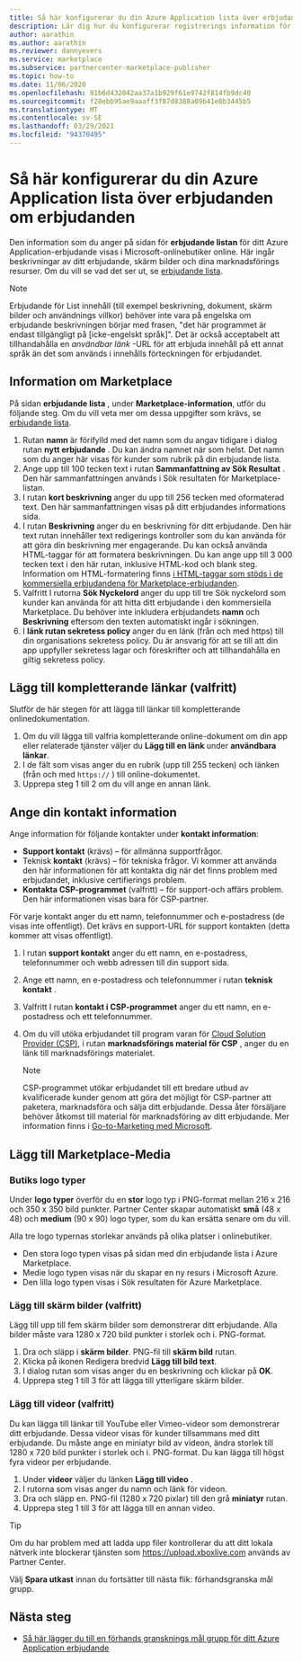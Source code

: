 ```yaml
---
title: Så här konfigurerar du din Azure Application lista över erbjudanden om erbjudanden
description: Lär dig hur du konfigurerar registrerings information för ditt Azure Application-erbjudande i Partner Center.
author: aarathin
ms.author: aarathin
ms.reviewer: dannyevers
ms.service: marketplace
ms.subservice: partnercenter-marketplace-publisher
ms.topic: how-to
ms.date: 11/06/2020
ms.openlocfilehash: 91b6d432042aa37a1b929f61e9742f814fb9dc40
ms.sourcegitcommit: f28ebb95ae9aaaff3f87d8388a09b41e0b3445b5
ms.translationtype: MT
ms.contentlocale: sv-SE
ms.lasthandoff: 03/29/2021
ms.locfileid: "94370495"
---
```

# <a name="how-to-configure-your-azure-application-offer-listing-details"></a>Så här konfigurerar du din Azure Application lista över erbjudanden om erbjudanden

Den information som du anger på sidan för **erbjudande listan** för ditt Azure Application-erbjudande visas i Microsoft-onlinebutiker online. Här ingår beskrivningar av ditt erbjudande, skärm bilder och dina marknadsförings resurser. Om du vill se vad det ser ut, se [erbjudande lista](plan-azure-application-offer.md#offer-listing-details).

> [!NOTE]
> Erbjudande för List innehåll (till exempel beskrivning, dokument, skärm bilder och användnings villkor) behöver inte vara på engelska om erbjudande beskrivningen börjar med frasen, "det här programmet är endast tillgängligt på [icke-engelskt språk]". Det är också acceptabelt att tillhandahålla en _användbar länk_ -URL för att erbjuda innehåll på ett annat språk än det som används i innehålls förteckningen för erbjudandet.

## <a name="marketplace-details"></a>Information om Marketplace

På sidan **erbjudande lista** , under **Marketplace-information**, utför du följande steg. Om du vill veta mer om dessa uppgifter som krävs, se [erbjudande lista](plan-azure-application-offer.md#offer-listing-details).

1. Rutan **namn** är förifylld med det namn som du angav tidigare i dialog rutan **nytt erbjudande** . Du kan ändra namnet när som helst. Det namn som du anger här visas för kunder som rubrik på din erbjudande lista.
1. Ange upp till 100 tecken text i rutan **Sammanfattning av Sök Resultat** . Den här sammanfattningen används i Sök resultaten för Marketplace-listan.
1. I rutan **kort beskrivning** anger du upp till 256 tecken med oformaterad text. Den här sammanfattningen visas på ditt erbjudandes informations sida.
1. I rutan **Beskrivning** anger du en beskrivning för ditt erbjudande. Den här text rutan innehåller text redigerings kontroller som du kan använda för att göra din beskrivning mer engagerande. Du kan också använda HTML-taggar för att formatera beskrivningen. Du kan ange upp till 3 000 tecken text i den här rutan, inklusive HTML-kod och blank steg. Information om HTML-formatering finns [i HTML-taggar som stöds i de kommersiella erbjudandena för Marketplace-erbjudanden](supported-html-tags.md).
1. Valfritt I rutorna **Sök Nyckelord** anger du upp till tre Sök nyckelord som kunder kan använda för att hitta ditt erbjudande i den kommersiella Marketplace. Du behöver inte inkludera erbjudandets **namn** och **Beskrivning** eftersom den texten automatiskt ingår i sökningen.
1. I **länk rutan sekretess policy** anger du en länk (från och med https) till din organisations sekretess policy. Du är ansvarig för att se till att din app uppfyller sekretess lagar och föreskrifter och att tillhandahålla en giltig sekretess policy.

## <a name="add-supplemental-links-optional"></a>Lägg till kompletterande länkar (valfritt)

Slutför de här stegen för att lägga till länkar till kompletterande onlinedokumentation.

1. Om du vill lägga till valfria kompletterande online-dokument om din app eller relaterade tjänster väljer du **Lägg till en länk** under **användbara länkar**.
1. I de fält som visas anger du en rubrik (upp till 255 tecken) och länken (från och med `https://` ) till online-dokumentet.
1. Upprepa steg 1 till 2 om du vill ange en annan länk.

## <a name="enter-your-contact-information"></a>Ange din kontakt information

Ange information för följande kontakter under **kontakt information**:

- **Support kontakt** (krävs) – för allmänna supportfrågor.
- Teknisk **kontakt** (krävs) – för tekniska frågor. Vi kommer att använda den här informationen för att kontakta dig när det finns problem med erbjudandet, inklusive certifierings problem.
- **Kontakta CSP-programmet** (valfritt) – för support-och affärs problem. Den här informationen visas bara för CSP-partner.

För varje kontakt anger du ett namn, telefonnummer och e-postadress (de visas inte offentligt). Det krävs en support-URL för support kontakten (detta kommer att visas offentligt).

1. I rutan **support kontakt** anger du ett namn, en e-postadress, telefonnummer och webb adressen till din support sida.
1. Ange ett namn, en e-postadress och telefonnummer i rutan **teknisk kontakt** .
1. Valfritt I rutan **kontakt i CSP-programmet** anger du ett namn, en e-postadress och ett telefonnummer.
1. Om du vill utöka erbjudandet till program varan för [Cloud Solution Provider (CSP)](cloud-solution-providers.md), i rutan **marknadsförings material för CSP** , anger du en länk till marknadsförings materialet.

    > [!NOTE]
    > CSP-programmet utökar erbjudandet till ett bredare utbud av kvalificerade kunder genom att göra det möjligt för CSP-partner att paketera, marknadsföra och sälja ditt erbjudande. Dessa åter försäljare behöver åtkomst till material för marknadsföring av ditt erbjudande. Mer information finns i [Go-to-Marketing med Microsoft](https://partner.microsoft.com/reach-customers/gtm).

## <a name="add-marketplace-media"></a>Lägg till Marketplace-Media

### <a name="store-logos"></a>Butiks logo typer

Under **logo typer** överför du en **stor** logo typ i PNG-format mellan 216 x 216 och 350 x 350 bild punkter. Partner Center skapar automatiskt **små** (48 x 48) och **medium** (90 x 90) logo typer, som du kan ersätta senare om du vill.

Alla tre logo typernas storlekar används på olika platser i onlinebutiker.

- Den stora logo typen visas på sidan med din erbjudande lista i Azure Marketplace.
- Medie logo typen visas när du skapar en ny resurs i Microsoft Azure.
- Den lilla logo typen visas i Sök resultaten för Azure Marketplace.

### <a name="add-screenshots-optional"></a>Lägg till skärm bilder (valfritt)

Lägg till upp till fem skärm bilder som demonstrerar ditt erbjudande. Alla bilder måste vara 1280 x 720 bild punkter i storlek och i. PNG-format.

1. Dra och släpp i **skärm bilder**. PNG-fil till **skärm bild** rutan.
1. Klicka på ikonen Redigera bredvid **Lägg till bild text**.
1. I dialog rutan som visas anger du en beskrivning och klickar på **OK**.
1. Upprepa steg 1 till 3 för att lägga till ytterligare skärm bilder.

### <a name="add-videos-optional"></a>Lägg till videor (valfritt)

Du kan lägga till länkar till YouTube eller Vimeo-videor som demonstrerar ditt erbjudande. Dessa videor visas för kunder tillsammans med ditt erbjudande. Du måste ange en miniatyr bild av videon, ändra storlek till 1280 x 720 bild punkter i storlek och i. PNG-format. Du kan lägga till högst fyra videor per erbjudande.

1. Under **videor** väljer du länken **Lägg till video** .
1. I rutorna som visas anger du namn och länk för videon.
1. Dra och släpp en. PNG-fil (1280 x 720 pixlar) till den grå **miniatyr** rutan.
1. Upprepa steg 1 till 3 för att lägga till en annan video.

> [!TIP]
> Om du har problem med att ladda upp filer kontrollerar du att ditt lokala nätverk inte blockerar tjänsten som https://upload.xboxlive.com används av Partner Center.

Välj **Spara utkast** innan du fortsätter till nästa flik: förhandsgranska mål grupp.

## <a name="next-steps"></a>Nästa steg

- [Så här lägger du till en förhands gransknings mål grupp för ditt Azure Application erbjudande](create-new-azure-apps-offer-preview.md)
